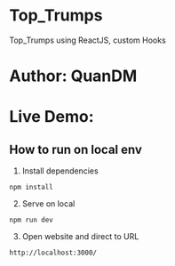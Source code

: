 # Top_Trumps
Top_Trumps using ReactJS, custom Hooks

# Author: QuanDM 

# Live Demo:



## How to run on local env
1. Install dependencies

```
npm install
```

2. Serve on local

```
npm run dev
```

3. Open website and direct to URL
```
http://localhost:3000/
```
